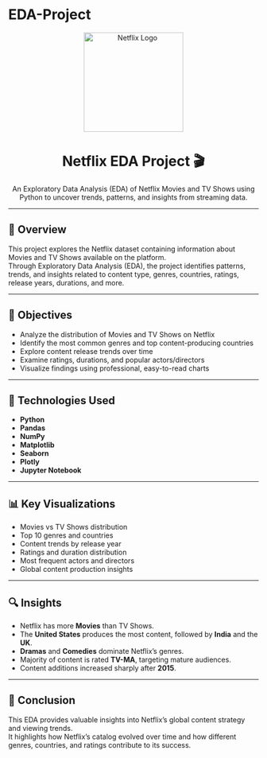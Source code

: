 # EDA-Project

<p align="center">
  <img src="https://upload.wikimedia.org/wikipedia/commons/0/08/Netflix_2015_logo.svg" alt="Netflix Logo" width="200"/>
</p>

<h1 align="center">Netflix EDA Project 🎬</h1>

<p align="center">
  An Exploratory Data Analysis (EDA) of Netflix Movies and TV Shows using Python to uncover trends, patterns, and insights from streaming data.
</p>

---

## 📖 Overview
This project explores the Netflix dataset containing information about Movies and TV Shows available on the platform.  
Through Exploratory Data Analysis (EDA), the project identifies patterns, trends, and insights related to content type, genres, countries, ratings, release years, durations, and more.

---

## 🎯 Objectives
- Analyze the distribution of Movies and TV Shows on Netflix  
- Identify the most common genres and top content-producing countries  
- Explore content release trends over time  
- Examine ratings, durations, and popular actors/directors  
- Visualize findings using professional, easy-to-read charts

---

## 🧰 Technologies Used
- **Python**
- **Pandas**
- **NumPy**
- **Matplotlib**
- **Seaborn**
- **Plotly**
- **Jupyter Notebook**

---

## 📊 Key Visualizations
- Movies vs TV Shows distribution  
- Top 10 genres and countries  
- Content trends by release year  
- Ratings and duration distribution  
- Most frequent actors and directors  
- Global content production insights  

---

## 🔍 Insights
- Netflix has more **Movies** than TV Shows.  
- The **United States** produces the most content, followed by **India** and the **UK**.  
- **Dramas** and **Comedies** dominate Netflix’s genres.  
- Majority of content is rated **TV-MA**, targeting mature audiences.  
- Content additions increased sharply after **2015**.

---

## 🧠 Conclusion
This EDA provides valuable insights into Netflix’s global content strategy and viewing trends.  
It highlights how Netflix’s catalog evolved over time and how different genres, countries, and ratings contribute to its success.


  
